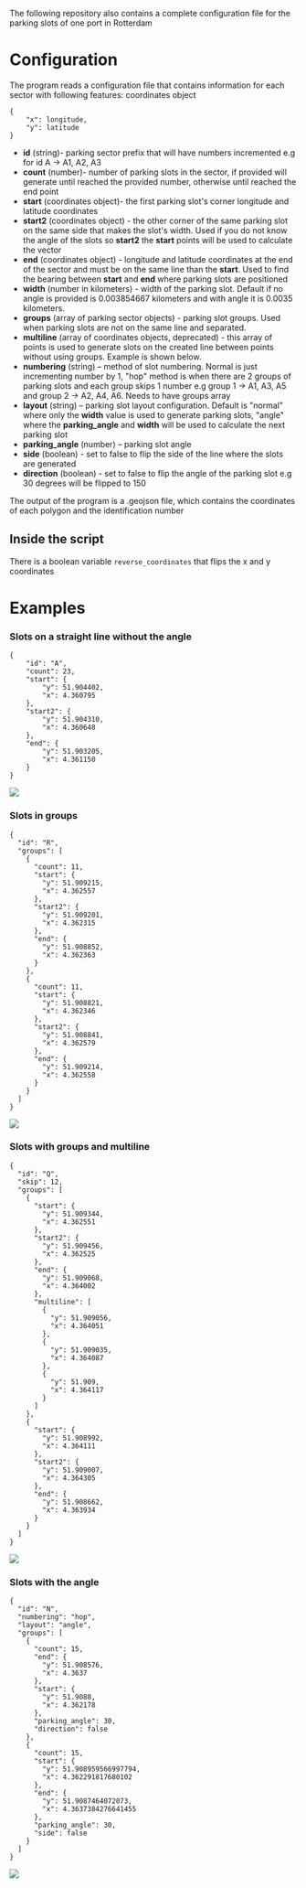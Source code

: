 The following repository also contains a complete configuration file for the parking slots of one port in Rotterdam

# Configuration
The program reads a configuration file that contains information for each sector with following
features:
coordinates object

    {
	    "x": longitude,
	    "y": latitude
    }

 - **id** (string)- parking sector prefix that will have numbers incremented e.g for id A -> A1, A2, A3
 - **count** (number)- number of parking slots in the sector, if provided will generate until reached the provided number, otherwise until reached the end point
 - **start** (coordinates object)- the first parking slot's corner longitude and latitude coordinates 
 - **start2** (coordinates object) - the other corner of the same parking slot on the same side that makes the slot's width. Used if you do not know the angle of the slots so **start2** the **start** points will be used to calculate the vector
 - **end** (coordinates object) - longitude and latitude coordinates at the end of the sector and must be on the same line than the **start**. Used to find the bearing between **start** and **end** where parking slots are positioned 
 - **width** (number in kilometers) - width of the parking slot. Default if no angle is provided is 0.003854667 kilometers and with angle it is 0.0035 kilometers.  
 - **groups** (array of parking sector objects) - parking slot groups. Used when parking slots are not on the same line and separated.
 - **multiline** (array of coordinates objects, deprecated) - this array of points is used to generate slots on the created line between points without using groups. Example is shown below.
 - **numbering** (string) – method of slot numbering. Normal is just incrementing number by 1, "hop" method is when there are 2 groups of parking slots and each group skips 1 number e.g group 1 -> A1, A3, A5 and group 2 -> A2, A4, A6. Needs to have groups array
 - **layout** (string) – parking slot layout configuration. Default is "normal" where only the **width** value is used to generate parking slots, "angle" where the **parking_angle** and **width** will be used to calculate the next parking slot
 - **parking_angle** (number) – parking slot angle
 - **side** (boolean) - set to false to flip the side of the line where the slots are generated
 - **direction** (boolean) - set to false to flip the angle of the parking slot e.g 30 degrees will be flipped to 150

The output of the program is a .geojson file, which contains the coordinates of each polygon and
the identification number

## Inside the script
There is a boolean variable ``` reverse_coordinates ``` that flips the x and y coordinates

# Examples
### Slots on a straight line without the angle

```
{
	"id": "A",
	"count": 23,
	"start": {
		"y": 51.904402,
		"x": 4.360795
	},
	"start2": {
		"y": 51.904310,
		"x": 4.360648
	},
	"end": {
		"y": 51.903205,
		"x": 4.361150
	}
}
```

![](https://i.imgur.com/ukJjbx3.png)

### Slots in groups

```
{
  "id": "R",
  "groups": [
    {
      "count": 11,
      "start": {
        "y": 51.909215,
        "x": 4.362557
      },
      "start2": {
        "y": 51.909201,
        "x": 4.362315
      },
      "end": {
        "y": 51.908852,
        "x": 4.362363
      }
    },
    {
      "count": 11,
      "start": {
        "y": 51.908821,
        "x": 4.362346
      },
      "start2": {
        "y": 51.908841,
        "x": 4.362579
      },
      "end": {
        "y": 51.909214,
        "x": 4.362558
      }
    }
  ]
}
```
![](https://i.imgur.com/QUQgPSN.png)
### Slots with groups and multiline 
```
{
  "id": "Q",
  "skip": 12,
  "groups": [
    {
      "start": {
        "y": 51.909344,
        "x": 4.362551
      },
      "start2": {
        "y": 51.909456,
        "x": 4.362525
      },
      "end": {
        "y": 51.909068,
        "x": 4.364002
      },
      "multiline": [
        {
          "y": 51.909056,
          "x": 4.364051
        },
        {
          "y": 51.909035,
          "x": 4.364087
        },
        {
          "y": 51.909,
          "x": 4.364117
        }
      ]
    },
    {
      "start": {
        "y": 51.908992,
        "x": 4.364111
      },
      "start2": {
        "y": 51.909007,
        "x": 4.364305
      },
      "end": {
        "y": 51.908662,
        "x": 4.363934
      }
    }
  ]
}
```
![](https://i.imgur.com/4xNg3MT.png)
### Slots with the angle
```
{
  "id": "N",
  "numbering": "hop",
  "layout": "angle",
  "groups": [
    {
      "count": 15,
      "end": {
        "y": 51.908576,
        "x": 4.3637
      },
      "start": {
        "y": 51.9088,
        "x": 4.362178
      },
      "parking_angle": 30,
      "direction": false
    },
    {
      "count": 15,
      "start": {
        "y": 51.908959566997794,
        "x": 4.362291817680102
      },
      "end": {
        "y": 51.9087464072073,
        "x": 4.3637384276641455
      },
      "parking_angle": 30,
      "side": false
    }
  ]
}
```
![](https://i.imgur.com/XlTGJWQ.png)
